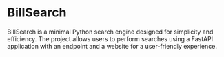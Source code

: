 # BillSearch
BIllSearch is a minimal Python search engine designed for simplicity and efficiency. The project allows users to perform searches using a FastAPI application with an endpoint and a website for a user-friendly experience.
